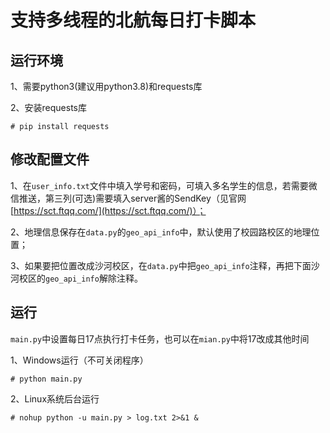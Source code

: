 # 支持多线程的北航每日打卡脚本

## 运行环境

1、需要python3(建议用python3.8)和requests库

2、安装requests库

```# pip install requests```

## 修改配置文件

1、在```user_info.txt```文件中填入学号和密码，可填入多名学生的信息，若需要微信推送，第三列(可选)需要填入server酱的SendKey（见官网 [https://sct.ftqq.com/](https://sct.ftqq.com/)）；

2、地理信息保存在```data.py```的```geo_api_info```中，默认使用了校园路校区的地理位置；

3、如果要把位置改成沙河校区，在```data.py```中把```geo_api_info```注释，再把下面沙河校区的```geo_api_info```解除注释。

## 运行

```main.py```中设置每日17点执行打卡任务，也可以在```mian.py```中将17改成其他时间

1、Windows运行（不可关闭程序）

```# python main.py```

2、Linux系统后台运行

```# nohup python -u main.py > log.txt 2>&1 &```
